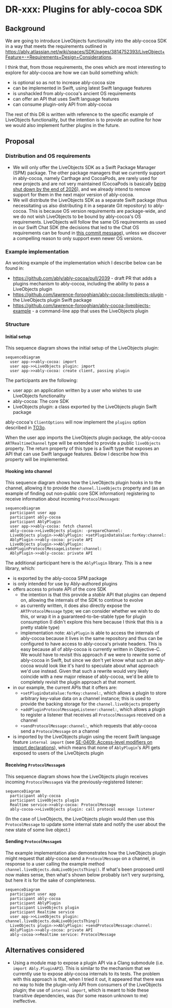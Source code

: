 # DR-xxx: Plugins for ably-cocoa SDK

## Background

We are going to introduce LiveObjects functionality into the ably-cocoa SDK in a way that meets the requirements outlined in https://ably.atlassian.net/wiki/spaces/SDK/pages/3814752393/LiveObject+Feature+-+Requirements+Design+Considerations.

I think that, from those requirements, the ones which are most interesting to explore for ably-cocoa are how we can build something which:

- is optional so as not to increase ably-cocoa size
- can be implemented in Swift, using latest Swift language features
- is unshackled from ably-cocoa's ancient OS requirements
- can offer an API that uses Swift language features
- can consume plugin-only API from ably-cocoa

The rest of this DR is written with reference to the specific example of LiveObjects functionality, but the intention is to provide an outline for how we would also implement further plugins in the future.

## Proposal

### Distribution and OS requirements

- We will only offer the LiveObjects SDK as a Swift Package Manager (SPM) package. The other package managers that we currently support in ably-cocoa, namely Carthage and CocoaPods, are rarely used for new projects and are not very maintained (CocoaPods is basically [being shut down by the end of 2026](https://blog.cocoapods.org/CocoaPods-Specs-Repo/)), and we already intend to remove support for them in the next major version of ably-cocoa.
- We will distribute the LiveObjects SDK as a separate Swift package (thus necessitating us also distributing it in a separate Git repository) to ably-cocoa. This is because OS version requirements are package-wide, and we do not wish LiveObjects to be bound by ably-cocoa's OS requirements. LiveObjects will follow the same OS requirements as used in our Swift Chat SDK (the decisions that led to the Chat OS requirements can be found in [this commit message](https://github.com/ably/ably-chat-swift/commit/646c220cb68b4b184ed48412077ee96d13e64798)), unless we discover a compelling reason to only support even newer OS versions.

### Example implementation

An working example of the implementation which I describe below can be found in:

- https://github.com/ably/ably-cocoa/pull/2039 - draft PR that adds a plugins mechanism to ably-cocoa, including the ability to pass a LiveObjects plugin
- https://github.com/lawrence-forooghian/ably-cocoa-liveobjects-plugin - the LiveObjects plugin Swift package
- https://github.com/lawrence-forooghian/ably-cocoa-liveobjects-example - a command-line app that uses the LiveObjects plugin

### Structure

#### Initial setup

This sequence diagram shows the initial setup of the LiveObjects plugin:

```mermaid
sequenceDiagram
  user app->>ably-cocoa: import
  user app->>LiveObjects plugin: import
  user app->>ably-cocoa: create client, passing plugin
```

The participants are the following:

- user app: an application written by a user who wishes to use LiveObjects functionality
- ably-cocoa: The core SDK
- LiveObjects plugin: a class exported by the LiveObjects plugin Swift package

ably-cocoa's `ClientOptions` will now implement the `plugins` option described in [TO3o](https://sdk.ably.com/builds/ably/specification/main/features/#TO3o).

When the user app imports the LiveObjects plugin package, the ably-cocoa `ARTRealtimeChannel` type will be extended to provide a public `liveObjects` property. The return property of this type is a Swift type that exposes an API that can use Swift language features. Below I describe how this property will be implemented.

#### Hooking into channel

This sequence diagram shows how the LiveObjects plugin hooks in to the channel, allowing it to provide the `channel.liveObjects` property and (as an example of finding out non-public core SDK information) registering to receive information about incoming `ProtocolMessage`s:

```mermaid
sequenceDiagram
  participant user app
  participant ably-cocoa
  participant AblyPlugin
  user app->>ably-cocoa: fetch channel
  ably-cocoa->>LiveObjects plugin: -prepareChannel:
  LiveObjects plugin->>AblyPlugin: +setPluginDataValue:forKey:channel:
  AblyPlugin->>ably-cocoa: private API
  LiveObjects plugin->>AblyPlugin: +addPluginProtocolMessageListener:channel:
  AblyPlugin->>ably-cocoa: private API
```

The additional participant here is the `AblyPlugin` library. This is a new library, which:

- is exported by the ably-cocoa SPM package
- is only intended for use by Ably-authored plugins
- offers access to private API of the core SDK
   - the intention is that this provide a _stable_ API that plugins can depend on, allowing the internals of the SDK to continue to evolve
   - as currently written, it does also directly expose the `ARTProtocolMessage` type; we can consider whether we wish to do this, or wrap it in a guaranteed-to-be-stable type for plugin consumption (I didn't explore this here because I think that this is a pretty stable type)
   - implementation note: `AblyPlugin` is able to access the internals of ably-cocoa because it lives in the same repository and thus can be configured to have access to ably-cocoa's private headers. This is easy because all of ably-cocoa is currently written in Objective-C. We would have to revisit this approach if we were to rewrite some of ably-cocoa in Swift, but since we don't yet know what such an ably-cocoa would look like it's hard to speculate about what approach we'd use instead. Given that such a rewrite would very likely coincide with a new major release of ably-cocoa, we'd be able to completely revisit the plugin approach at that moment.
- in our example, the current APIs that it offers are:
   - `+setPluginDataValue:forKey:channel:`, which allows a plugin to store arbitrary key-value data on a channel instance; this is used to provide the backing storage for the `channel.liveObjects` property
   - `+addPluginProtocolMessageListener:channel:`, which allows a plugin to register a listener that receives all `ProtocolMessage`s received on a channel
   - `+sendProtocolMessage:channel:`, which requests that ably-cocoa send a `ProtocolMessage` on a channel
- is imported by the LiveObjects plugin using the recent Swift language feature `internal import` (see [SE-0409: Access-level modifiers on import declarations](https://github.com/swiftlang/swift-evolution/blob/main/proposals/0409-access-level-on-imports.md)), which means that none of `AblyPlugin`'s API gets exposed to users of the LiveObjects plugin

#### Receiving `ProtocolMessage`s

This sequence diagram shows how the LiveObjects plugin receives incoming `ProtocolMessage`s via the previously-registered listener:

```mermaid
sequenceDiagram
  participant ably-cocoa
  participant LiveObjects plugin
  Realtime service->>ably-cocoa: ProtocolMessage
  ably-cocoa->>LiveObjects plugin: call protocol message listener
``` 

(In the case of LiveObjects, the LiveObjects plugin would then use this `ProtocolMessage` to update some internal state and notify the user about the new state of some live object.)

#### Sending `ProtocolMessage`s

The example implementation also demonstrates how the LiveObjects plugin might request that ably-cocoa send a `ProtocolMessage` on a channel, in response to a user calling the example method `channel.liveObjects.doALiveObjectsThing()`. If what's been proposed until now makes sense, then what's shown below probably isn't very surprising, but here it is for the sake of completeness.

```mermaid
sequenceDiagram
  participant user app
  participant ably-cocoa
  participant AblyPlugin
  participant LiveObjects plugin
  participant Realtime service
  user app->>LiveObjects plugin: channel.liveObjects.doALiveObjectsThing()
  LiveObjects plugin->>AblyPlugin: +sendProtocolMessage:channel:
  AblyPlugin->>ably-cocoa: private API
  ably-cocoa->>Realtime service: ProtocolMessage
```

## Alternatives considered

- Using a module map to expose a plugin API via a Clang submodule (i.e. `import Ably.PluginAPI`). This is similar to the mechanism that we currently use to expose ably-cocoa internals to its tests. The problem with this approach is that, when I tried it out, it appeared that there was no way to hide the plugin-only API from consumers of the LiveObjects plugin; the use of `internal import`, which is meant to hide these transitive dependencies, was (for some reason unknown to me) ineffective.
